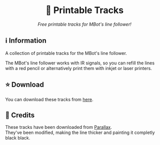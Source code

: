 <div align=center>

# 🚦 Printable Tracks
<i>Free printable tracks for MBot's line follower!</i>

</div>

## ℹ Information
A collection of printable tracks for the MBot's line follower.  

The MBot's line follower works with IR signals, so you can refill the lines with a red pencil or alternatively print them with inkjet or laser printers.

## ⭐ Download
You can download these tracks from [here](https://github.com/DarkGloves/MBot-Utility/raw/main/resources/printable_tracks/tracks.zip).

## 🧾 Credits
These tracks have been downloaded from <a href="https://www.parallax.com/package/printable-tracks-for-line-following/" target="_blank">Parallax</a>.  
They've been modified, making the line thicker and painting it completly black black.